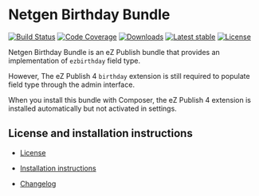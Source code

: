 Netgen Birthday Bundle
================================

[![Build Status](https://img.shields.io/travis/netgen/NetgenBirthdayBundle.svg?style=flat-square)](https://travis-ci.com/netgen/NetgenBirthdayBundle)
[![Code Coverage](https://img.shields.io/codecov/c/github/netgen/NetgenBirthdayBundle.svg?style=flat-square)](https://codecov.io/gh/netgen/NetgenBirthdayBundle)
[![Downloads](https://img.shields.io/packagist/dt/netgen/birthday-bundle.svg?style=flat-square)](https://packagist.org/packages/netgen/birthday-bundle)
[![Latest stable](https://img.shields.io/packagist/v/netgen/birthday-bundle.svg?style=flat-square)](https://packagist.org/packages/netgen/birthday-bundle)
[![License](https://img.shields.io/github/license/netgen/NetgenBirthdayBundle.svg?style=flat-square)](LICENSE)

Netgen Birthday Bundle is an eZ Publish bundle that provides an implementation of `ezbirthday` field type.

However, The eZ Publish 4 `birthday` extension is still required to populate field type through the admin interface.

When you install this bundle with Composer, the eZ Publish 4 extension is installed automatically but not activated in settings.

License and installation instructions
-------------------------------------

* [License](LICENSE)

* [Installation instructions](bundle/Resources/doc/INSTALL.md)

* [Changelog](bundle/Resources/doc/CHANGELOG.md)
